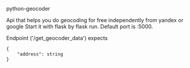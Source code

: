python-geocoder

Api that helps you do geocoding for free independently from yandex or google
Start it with flask by flask run. Default port is :5000.

Endpoint ('/get_geocoder_data') expects

```
{
    "address": string
}
```
